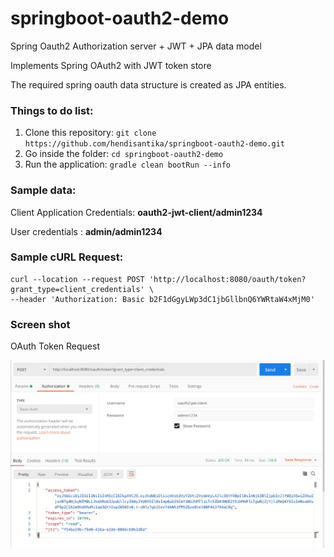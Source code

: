 # springboot-oauth2-demo

Spring Oauth2 Authorization server + JWT + JPA data model

Implements Spring OAuth2 with JWT token store

The required spring oauth data structure is created as JPA entities.

### Things to do list:
1. Clone this repository: `git clone https://github.com/hendisantika/springboot-oauth2-demo.git`
2. Go inside the folder: `cd springboot-oauth2-demo`
3. Run the application: `gradle clean bootRun --info`


### Sample data:

Client Application Credentials: **oauth2-jwt-client/admin1234**

User credentials : **admin/admin1234**

### Sample cURL Request:
```shell script
curl --location --request POST 'http://localhost:8080/oauth/token?grant_type=client_credentials' \
--header 'Authorization: Basic b2F1dGgyLWp3dC1jbGllbnQ6YWRtaW4xMjM0'
```

### Screen shot

OAuth Token Request

![OAuth Token Request](img/oauth.png "OAuth Token Request")

